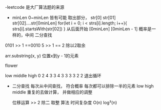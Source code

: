 -leetcode 是大厂算法题的来源
- minLen  0~minLen 皆有可能
取出部分，  str[0]  str[01] str[02]....str[0minLen]
   for(let i = 0; i < strs[i].length; i++){
      strs[i].startsWith(str[02])
   }
从后面开始 [0minLen] [0minLen - 1]
概率是一样的，中间  二分查找

0101 >> 1 ==0010 
5 >> 1 == 2 除以2取余

arr.substring(x, y) 位置x到y - 1的元素 

 flower 

 low    middle    high
  0        2        4
  3        3        4
  3        3        3
  3        2        2      退出循环

- 二分查找
   每次从中间查找， 符合概率 每次都可以排除一半的元素
   low high middle 重复的去做计算， 并做相应的调整

   位移运算  >> 2 除二 取整
   算法 时间复杂度 O(n)  log²(n)